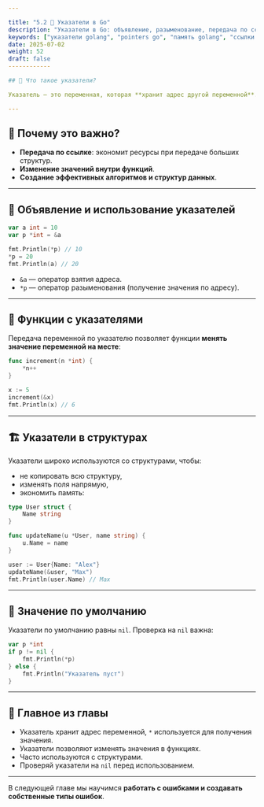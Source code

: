 ```yaml
---

title: "5.2 📍 Указатели в Go"
description: "Указатели в Go: объявление, разыменование, передача по ссылке, работа с памятью. Когда использовать указатели."
keywords: ["указатели golang", "pointers go", "память golang", "ссылки go"]
date: 2025-07-02
weight: 52
draft: false
------------

## 🧠 Что такое указатели?

Указатель — это переменная, которая **хранит адрес другой переменной**. В Go указатели позволяют работать с памятью напрямую и изменять значения в функциях.

---
```


## 🧪 Почему это важно?

* **Передача по ссылке**: экономит ресурсы при передаче больших структур.
* **Изменение значений внутри функций**.
* **Создание эффективных алгоритмов и структур данных**.

---

## 🧷 Объявление и использование указателей

```go
var a int = 10
var p *int = &a

fmt.Println(*p) // 10
*p = 20
fmt.Println(a) // 20
```

* `&a` — оператор взятия адреса.
* `*p` — оператор разыменования (получение значения по адресу).

---

## 🎯 Функции с указателями

Передача переменной по указателю позволяет функции **менять значение переменной на месте**:

```go
func increment(n *int) {
    *n++
}

x := 5
increment(&x)
fmt.Println(x) // 6
```

---

## 🏗 Указатели в структурах

Указатели широко используются со структурами, чтобы:

* не копировать всю структуру,
* изменять поля напрямую,
* экономить память:

```go
type User struct {
    Name string
}

func updateName(u *User, name string) {
    u.Name = name
}

user := User{Name: "Alex"}
updateName(&user, "Max")
fmt.Println(user.Name) // Max
```

---

## 🔄 Значение по умолчанию

Указатели по умолчанию равны `nil`. Проверка на `nil` важна:

```go
var p *int
if p != nil {
    fmt.Println(*p)
} else {
    fmt.Println("Указатель пуст")
}
```

---

## 📌 Главное из главы

* Указатель хранит адрес переменной, `*` используется для получения значения.
* Указатели позволяют изменять значения в функциях.
* Часто используются с структурами.
* Проверяй указатели на `nil` перед использованием.

---

В следующей главе мы научимся **работать с ошибками и создавать собственные типы ошибок**.
